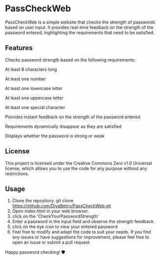 # PassCheckWeb


PassCheckWeb is a simple website that checks the strength of passwords based on user input. It provides real-time feedback on the strength of the password entered, highlighting the requirements that need to be satisfied.

## Features


Checks password strength based on the following requirements:

At least 8 characters long

At least one number

At least one lowercase letter

At least one uppercase letter

At least one special character

Provides instant feedback on the strength of the password entered

Requirements dynamically disappear as they are satisfied

Displays whether the password is strong or weak

## License


This project is licensed under the Creative Commons Zero v1.0 Universal license, which allows you to use the code for any purpose without any restrictions.

## Usage


1. Clone the repository: git clone https://github.com/DiyaBetcy/PassCheckWeb.git
2. Open index.html in your web browser.
3. click on the 'CheckYourPasswordStrength'
4. Enter a password in the input field and observe the strength feedback.
5. click on the eye icon to view your entered password
6. Feel free to modify and adapt the code to suit your needs. If you find any issues or have suggestions for improvement, please feel free to open an issue or submit a pull request.

Happy password checking! 🛡️
